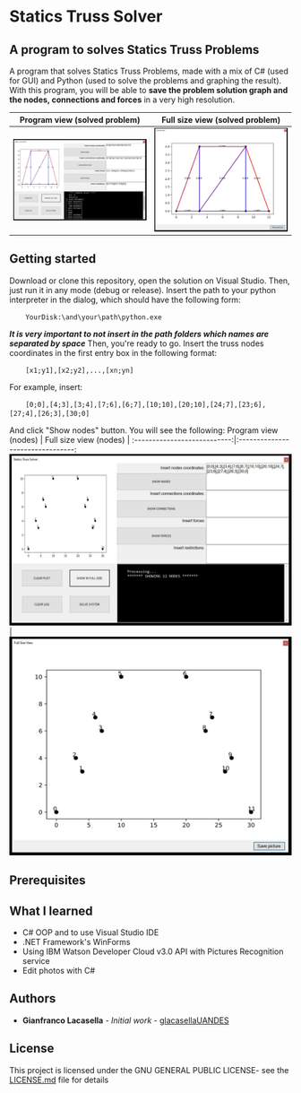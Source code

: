 # Statics Truss Solver

## A program to solves Statics Truss Problems

A program that solves Statics Truss Problems, made with a mix of C# (used for GUI) and Python (used to solve the problems and graphing the result). With this program, you will be able to **save the problem solution graph and the nodes, connections and forces** in a very high resolution.

Program view (solved problem)|  Full size view (solved problem)
:---------------------------:|:--------------------------------:
![](img/sts12.JPG)           |  ![](img/sts13.JPG)

## Getting started

Download or clone this repository, open the solution on Visual Studio. Then, just run it in any mode (debug or release).
Insert the path to your python interpreter in the dialog, which should have the following form:
```
	YourDisk:\and\your\path\python.exe
```
***It is very important to not insert in the path folders which names are separated by space***
Then, you're ready to go. Insert the truss nodes coordinates in the first entry box in the following format:
```
	[x1;y1],[x2;y2],...,[xn;yn]
```
For example, insert:
```
	[0;0],[4;3],[3;4],[7;6],[6;7],[10;10],[20;10],[24;7],[23;6],[27;4],[26;3],[30;0]
```
And click "Show nodes" button. You will see the following:
Program view (nodes)         |  Full size view (nodes)         |
:---------------------------:|:--------------------------------:
![](img/sts2.JPG)            |  ![](img/sts3.JPG)


## Prerequisites

## What I learned

* C# OOP and to use Visual Studio IDE
* .NET Framework's WinForms
* Using IBM Watson Developer Cloud v3.0 API with Pictures Recognition service
* Edit photos with C#

## Authors

* **Gianfranco Lacasella** - *Initial work* - [glacasellaUANDES](https://github.com/glacasellaUANDES)

## License

This project is licensed under the GNU GENERAL PUBLIC LICENSE- see the [LICENSE.md](LICENSE.md) file for details
